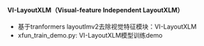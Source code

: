 #### VI-LayoutXLM（Visual-feature Independent LayoutXLM）
- 基于tranformers layoutlmv2去除视觉特征模块：VI-LayoutXLM
- xfun_train_demo.py: VI-LayoutXLM模型训练demo

